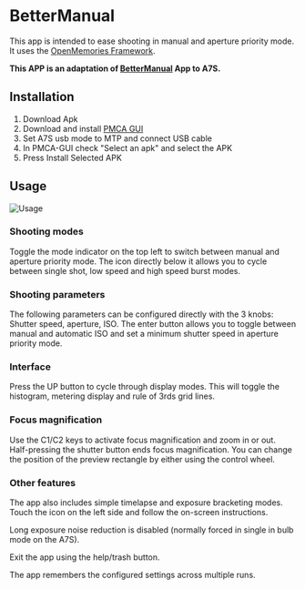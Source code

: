 # BetterManual

This app is intended to ease shooting in manual and aperture priority mode. It uses the [OpenMemories Framework](https://github.com/ma1co/OpenMemories-Framework).

**This APP is an adaptation of [BetterManual](https://github.com/obs1dium/BetterManual)  App to A7S.**

## Installation ##

1. Download Apk
2. Download and install [PMCA GUI](https://github.com/ma1co/Sony-PMCA-RE/releases/tag/v0.17) 
3. Set A7S usb mode to MTP and connect USB cable
3. In PMCA-GUI check "Select an apk" and select the APK
4. Press Install Selected APK

## Usage  ##

![Usage](https://github.com/nicofacq/BetterManual-A7S/blob/master/Notice.JPG)

### Shooting modes ###

Toggle the mode indicator on the top left to switch between manual and aperture priority mode.
The icon directly below it allows you to cycle between single shot, low speed and high speed burst modes.

### Shooting parameters ###

The following parameters can be configured directly with the 3 knobs: Shutter speed, aperture, ISO.
The enter button allows you to toggle between manual and automatic ISO and set a minimum shutter speed in aperture priority mode.

### Interface ###

Press the UP button to cycle through display modes. This will toggle the histogram, metering display and rule of 3rds grid lines.

### Focus magnification ###

Use the C1/C2 keys to activate focus magnification and zoom in or out. Half-pressing the shutter button ends focus magnification. You can change the position of the preview rectangle by either using the control wheel. 

### Other features ###

The app also includes simple timelapse and exposure bracketing modes. Touch the icon on the left side and follow the on-screen instructions.

Long exposure noise reduction is disabled (normally forced in single in bulb mode on the A7S).

Exit the app using the help/trash button.

The app remembers the configured settings across multiple runs.
